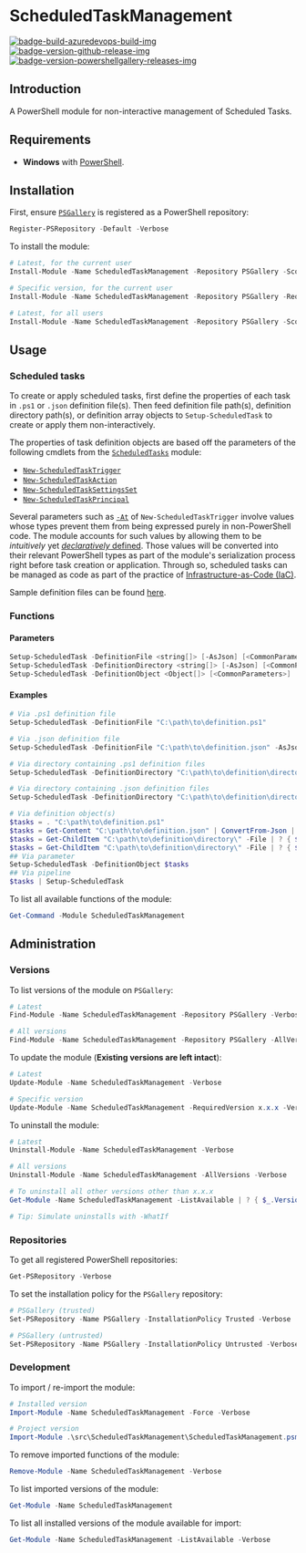 # ScheduledTaskManagement

[![badge-build-azuredevops-build-img][]][badge-build-azuredevops-build-src] [![badge-version-github-release-img][]][badge-version-github-release-src] [![badge-version-powershellgallery-releases-img][]][badge-version-powershellgallery-releases-src]

[badge-build-azuredevops-build-img]: https://img.shields.io/azure-devops/build/theohbrothers/ScheduledTaskManagement/8/master.svg?label=build&logo=azure-pipelines&style=flat-square
[badge-build-azuredevops-build-src]: https://dev.azure.com/theohbrothers/ScheduledTaskManagement/_build?definitionId=8
[badge-version-github-release-img]: https://img.shields.io/github/v/release/theohbrothers/ScheduledTaskManagement?style=flat-square
[badge-version-github-release-src]: https://github.com/theohbrothers/ScheduledTaskManagement/releases
[badge-version-powershellgallery-releases-img]: https://img.shields.io/powershellgallery/v/ScheduledTaskManagement?logo=powershell&logoColor=white&label=PSGallery&labelColor=&style=flat-square
[badge-version-powershellgallery-releases-src]: https://www.powershellgallery.com/packages/ScheduledTaskManagement/

## Introduction

A PowerShell module for non-interactive management of Scheduled Tasks.

## Requirements

* **Windows** with [PowerShell](https://docs.microsoft.com/en-us/powershell/scripting/install/installing-windows-powershell).

## Installation

First, ensure [`PSGallery`](https://www.powershellgallery.com/) is registered as a PowerShell repository:

```powershell
Register-PSRepository -Default -Verbose
```

To install the module:

```powershell
# Latest, for the current user
Install-Module -Name ScheduledTaskManagement -Repository PSGallery -Scope CurrentUser -Verbose

# Specific version, for the current user
Install-Module -Name ScheduledTaskManagement -Repository PSGallery -RequiredVersion x.x.x -Scope CurrentUser -Verbose

# Latest, for all users
Install-Module -Name ScheduledTaskManagement -Repository PSGallery -Scope AllUsers -Verbose
```

## Usage

### Scheduled tasks

To create or apply scheduled tasks, first define the properties of each task in `.ps1` or `.json` definition file(s). Then feed definition file path(s), definition directory path(s), or definition array objects to `Setup-ScheduledTask` to create or apply them non-interactively.

The properties of task definition objects are based off the parameters of the following cmdlets from the [`ScheduledTasks`](https://docs.microsoft.com/en-us/powershell/module/scheduledtasks) module:

* [`New-ScheduledTaskTrigger`](https://docs.microsoft.com/en-us/powershell/module/scheduledtasks/new-scheduledtasktrigger)
* [`New-ScheduledTaskAction`](https://docs.microsoft.com/en-us/powershell/module/scheduledtasks/new-scheduledtaskaction)
* [`New-ScheduledTaskSettingsSet`](https://docs.microsoft.com/en-us/powershell/module/scheduledtasks/new-scheduledtasksettingsset)
* [`New-ScheduledTaskPrincipal`](https://docs.microsoft.com/en-us/powershell/module/scheduledtasks/new-scheduledtaskprincipal)

Several parameters such as [`-At`](src/ScheduledTaskManagement/Private/Serialize-DefinitionObject.ps1#L19-L27) of `New-ScheduledTaskTrigger` involve values whose types prevent them from being expressed purely in non-PowerShell code. The module accounts for such values by allowing them to be *intuitively* yet [*declaratively* defined](docs/samples/definitions/scheduledtasks/tasks.sample.json#L51-L63). Those values will be converted into their relevant PowerShell types as part of the module's serialization process right before task creation or application. Through so, scheduled tasks can be managed as code as part of the practice of [Infrastructure-as-Code (IaC)](https://en.wikipedia.org/wiki/Infrastructure_as_code).

Sample definition files can be found [here](docs/samples/definitions/scheduledtasks).

### Functions

#### Parameters

```powershell
Setup-ScheduledTask -DefinitionFile <string[]> [-AsJson] [<CommonParameters>]
Setup-ScheduledTask -DefinitionDirectory <string[]> [-AsJson] [<CommonParameters>]
Setup-ScheduledTask -DefinitionObject <Object[]> [<CommonParameters>]
```

#### Examples

```powershell
# Via .ps1 definition file
Setup-ScheduledTask -DefinitionFile "C:\path\to\definition.ps1"

# Via .json definition file
Setup-ScheduledTask -DefinitionFile "C:\path\to\definition.json" -AsJson

# Via directory containing .ps1 definition files
Setup-ScheduledTask -DefinitionDirectory "C:\path\to\definition\directory\"

# Via directory containing .json definition files
Setup-ScheduledTask -DefinitionDirectory "C:\path\to\definition\directory\" -AsJson

# Via definition object(s)
$tasks = . "C:\path\to\definition.ps1"                                                                                                                          # From .ps1 definition file
$tasks = Get-Content "C:\path\to\definition.json" | ConvertFrom-Json | % { $_ }                                                                                 # From .json definition file
$tasks = Get-ChildItem "C:\path\to\definition\directory\" -File | ? { $_.Extension -eq '.ps1' } | % { . $_.FullName }                                           # From multiple .ps1 definition files
$tasks = Get-ChildItem "C:\path\to\definition\directory\" -File | ? { $_.Extension -eq '.json' } | % { Get-Content $_.FullName | ConvertFrom-Json | % { $_ } }  # From multiple .json definition files
## Via parameter
Setup-ScheduledTask -DefinitionObject $tasks
## Via pipeline
$tasks | Setup-ScheduledTask
```

To list all available functions of the module:

```powershell
Get-Command -Module ScheduledTaskManagement
```

## Administration

### Versions

To list versions of the module on `PSGallery`:

```powershell
# Latest
Find-Module -Name ScheduledTaskManagement -Repository PSGallery -Verbose

# All versions
Find-Module -Name ScheduledTaskManagement -Repository PSGallery -AllVersions -Verbose
```

To update the module (**Existing versions are left intact**):

```powershell
# Latest
Update-Module -Name ScheduledTaskManagement -Verbose

# Specific version
Update-Module -Name ScheduledTaskManagement -RequiredVersion x.x.x -Verbose
```

To uninstall the module:

```powershell
# Latest
Uninstall-Module -Name ScheduledTaskManagement -Verbose

# All versions
Uninstall-Module -Name ScheduledTaskManagement -AllVersions -Verbose

# To uninstall all other versions other than x.x.x
Get-Module -Name ScheduledTaskManagement -ListAvailable | ? { $_.Version -ne 'x.x.x' } | % { Uninstall-Module -Name $_.Name -RequiredVersion $_.Version -Verbose }

# Tip: Simulate uninstalls with -WhatIf
```

### Repositories

To get all registered PowerShell repositories:

```powershell
Get-PSRepository -Verbose
```

To set the installation policy for the `PSGallery` repository:

```powershell
# PSGallery (trusted)
Set-PSRepository -Name PSGallery -InstallationPolicy Trusted -Verbose

# PSGallery (untrusted)
Set-PSRepository -Name PSGallery -InstallationPolicy Untrusted -Verbose
```

### Development

To import / re-import the module:

```powershell
# Installed version
Import-Module -Name ScheduledTaskManagement -Force -Verbose

# Project version
Import-Module .\src\ScheduledTaskManagement\ScheduledTaskManagement.psm1 -Force -Verbose
```

To remove imported functions of the module:

```powershell
Remove-Module -Name ScheduledTaskManagement -Verbose
```

To list imported versions of the module:

```powershell
Get-Module -Name ScheduledTaskManagement
```

To list all installed versions of the module available for import:

```powershell
Get-Module -Name ScheduledTaskManagement -ListAvailable -Verbose
```
